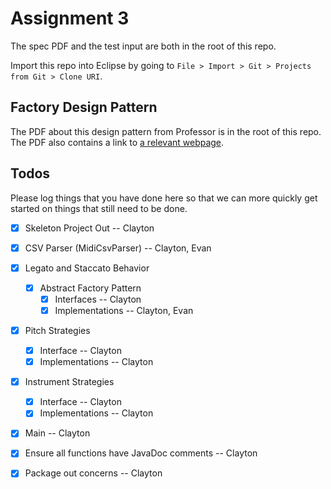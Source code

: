 # Assignment 3

The spec PDF and the test input are both in the root of this repo.

Import this repo into Eclipse by going to `File > Import > Git > Projects from Git > Clone URI`.

## Factory Design Pattern

The PDF about this design pattern from Professor is in the root of this repo. The PDF also 
contains a link to [a relevant webpage](https://refactoring.guru/design-patterns/factory-method).

## Todos

Please log things that you have done here so that we can more quickly get started on things
that still need to be done.

- [x] Skeleton Project Out -- Clayton
- [x] CSV Parser (MidiCsvParser) -- Clayton, Evan
- [x] Legato and Staccato Behavior
	- [x] Abstract Factory Pattern
		- [x] Interfaces -- Clayton
		- [x] Implementations -- Clayton, Evan
- [x] Pitch Strategies
	- [x] Interface -- Clayton
	- [x] Implementations -- Clayton
- [x] Instrument Strategies
	- [x] Interface -- Clayton
	- [x] Implementations -- Clayton
- [x] Main -- Clayton
- [x] Ensure all functions have JavaDoc comments -- Clayton
- [x] Package out concerns -- Clayton


